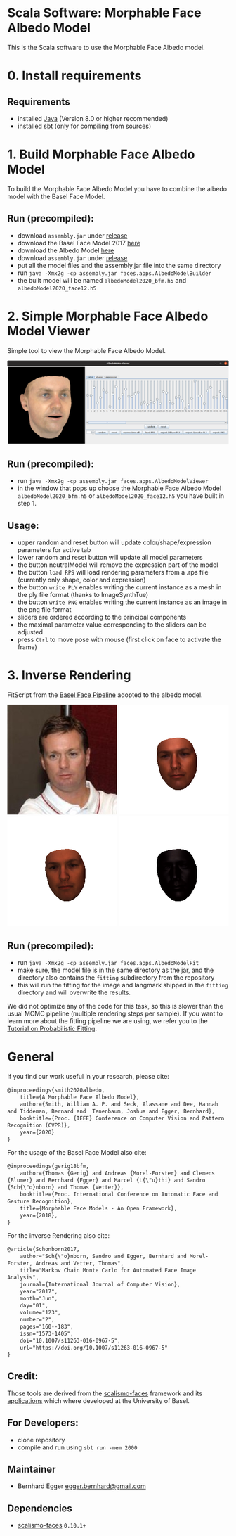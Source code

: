 # Scala Software: Morphable Face Albedo Model

This is the Scala software to use the Morphable Face Albedo model.

# 0. Install requirements

## Requirements
- installed [Java](http://www.oracle.com/technetwork/java/javase/downloads/index.html) (Version 8.0 or higher recommended)
- installed [sbt](http://www.scala-sbt.org/release/tutorial/Setup.html) (only for compiling from sources)


# 1. Build Morphable Face Albedo Model

To build the Morphable Face Albedo Model you have to combine the albedo model with the Basel Face Model.

## Run (precompiled):
- download `assembly.jar` under [release](https://github.com/waps101/AlbedoMM/releases)
- download the Basel Face Model 2017 [here](https://faces.dmi.unibas.ch/bfm/bfm2017.html)
- download the Albedo Model [here](https://github.com/waps101/AlbedoMM/releases)
- download `assembly.jar` under [release](https://github.com/waps101/AlbedoMM/releases)
- put all the model files and the assembly.jar file into the same directory
- run `java -Xmx2g -cp assembly.jar faces.apps.AlbedoModelBuilder`
- the built model will be named `albedoModel2020_bfm.h5` and `albedoModel2020_face12.h5`


# 2. Simple Morphable Face Albedo Model Viewer
 
 Simple tool to view the Morphable Face Albedo Model.
 
 ![Simple Morphable Model Viewer](Screenshot.png)
 

## Run (precompiled):
- run `java -Xmx2g -cp assembly.jar faces.apps.AlbedoModelViewer`
- in the window that pops up choose the Morphable Face Albedo Model `albedoModel2020_bfm.h5` or `albedoModel2020_face12.h5` you have built in step 1.

## Usage:
- upper random and reset button will update color/shape/expression parameters for active tab
- lower random and reset button will update all model parameters
- the button neutralModel will remove the expression part of the model
- the button `load RPS` will load rendering parameters from a .rps file (currently only shape, color and expression)
- the button `write PLY` enables writing the current instance as a mesh in the ply file format (thanks to ImageSynthTue)
- the button `write PNG` enables writing the current instance as an image in the png file format
- sliders are ordered according to the principal components
- the maximal parameter value corresponding to the sliders can be adjusted
- press `Ctrl` to move pose with mouse (first click on face to activate the frame)


# 3. Inverse Rendering

FitScript from the [Basel Face Pipeline](https://github.com/unibas-gravis/basel-face-pipeline) adopted to the albedo model.

 ![Target](fitting/Bob_Stoops_0005.png)
 ![Fit](fitting/results/fitter-best.png)
 ![Fit](fitting/results/fitter-best-diffuse.png)
 ![Fit](fitting/results/fitter-best-specular.png)

## Run (precompiled):
- run `java -Xmx2g -cp assembly.jar faces.apps.AlbedoModelFit`
- make sure, the model file is in the same directory as the jar, and the directory also contains the `fitting` subdirectory from the repository
- this will run the fitting for the image and langmark shipped in the `fitting` directory and will overwrite the results. 

We did not optimize any of the code for this task, so this is slower than the usual MCMC pipeline (multiple rendering steps per sample). If you want to learn more about the fitting pipeline we are using, we refer you to the [Tutorial on Probabilistic Fitting](https://gravis.dmi.unibas.ch/PMM/lectures/fitting/).

# General

If you find our work useful in your research, please cite:

```
@inproceedings{smith2020albedo,
    title={A Morphable Face Albedo Model},
    author={Smith, William A. P. and Seck, Alassane and Dee, Hannah and Tiddeman, Bernard and  Tenenbaum, Joshua and Egger, Bernhard},
    booktitle={Proc. {IEEE} Conference on Computer Vision and Pattern Recognition (CVPR)},
    year={2020}
}
```

For the usage of the Basel Face Model also cite:

```
@inproceedings{gerig18bfm,
    author={Thomas {Gerig} and Andreas {Morel-Forster} and Clemens {Blumer} and Bernhard {Egger} and Marcel {L{\"u}thi} and Sandro {Sch{\"o}nborn} and Thomas {Vetter}},
    booktitle={Proc. International Conference on Automatic Face and Gesture Recognition},
    title={Morphable Face Models - An Open Framework},
    year={2018},
}
```

For the inverse Rendering also cite:

```
@article{Schonborn2017,
    author="Sch{\"o}nborn, Sandro and Egger, Bernhard and Morel-Forster, Andreas and Vetter, Thomas",
    title="Markov Chain Monte Carlo for Automated Face Image Analysis",
    journal={International Journal of Computer Vision},
    year="2017",
    month="Jun",
    day="01",
    volume="123",
    number="2",
    pages="160--183",
    issn="1573-1405",
    doi="10.1007/s11263-016-0967-5",
    url="https://doi.org/10.1007/s11263-016-0967-5"
}
```
 
## Credit:
Those tools are derived from the [scalismo-faces](](https://github.com/unibas-gravis/scalismo-faces)) framework and its [applications](https://github.com/unibas-gravis/) which where developed at the University of Basel.


## For Developers:
- clone repository
- compile and run using `sbt run -mem 2000`

## Maintainer

- Bernhard Egger <egger.bernhard@gmail.com>

## Dependencies

- [scalismo-faces](https://github.com/unibas-gravis/scalismo-faces) `0.10.1+`
